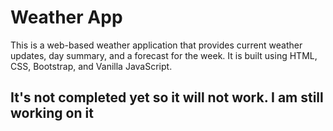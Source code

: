 # Weather App

This is a web-based weather application that provides current weather updates, day summary, and a forecast for the week. It is built using HTML, CSS, Bootstrap, and Vanilla JavaScript.

## It's not completed yet so it will not work. I am still working on it
